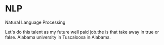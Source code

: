 # NLP
Natural Language Processing
  
Let's do this talent as my future well paid job.the
is that take away
in true or false. 
Alabama university in Tuscaloosa in Alabama.  
 
  

